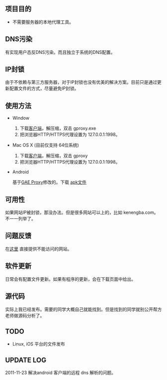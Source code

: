 项目目的
--------
* 不需要服务器的本地代理工具。

DNS污染
-------
有实现用户态反DNS污染。而且独立于系统的DNS配置。

IP封锁
------
由于不依赖与第三方服务器，对于IP封锁也没有优美的解决方案。目前只是通过更新配置文件的方式，尽量避免IP封锁。

使用方法
--------
* Window

    1. 下载[客户端](https://github.com/downloads/liruqi/west-chamber-season-3/west-chamber-proxy-20111222.zip)，解压缩，双击 gproxy.exe
    2. 把浏览器HTTP/HTTPS代理设置为 127.0.0.1:1998。
* Mac OS X (目前仅支持 64位系统)

    1. 下载[客户端](https://github.com/downloads/liruqi/west-chamber-season-3/west-chamber-proxy-mac-x64-20111217.zip)，解压缩，双击 gproxy
    2. 把浏览器HTTP/HTTPS代理设置为 127.0.0.1:1998。
* Android

    基于[GAE Proxy](http://code.google.com/p/gaeproxy/)修改的。下载 [apk文件](https://github.com/liruqi/west-chamber-season-3/west-chamber-proxy-20111223.apk/qr_code)
    
可用性
------
如果网站IP被封锁，那没办法。但是很多网站可以上的，比如 kenengba.com。不一一列举了。

问题反馈
--------
在[这里](https://github.com/liruqi/west-chamber-season-3/issues) 直接提供不能访问的网站。

软件更新
-------
日常会有配置文件更新。如果有程序的更新，会在下载页面中给出。

源代码
------
实际上我已经发布。需要的同学大概自己就能找到。但是找到的同学就别公开帮方老师做源码分析了。

TODO
----
* Linux, iOS 平台的文件发布

UPDATE LOG
---
2011-11-23 解决android 客户端的远程 dns 解析的问题。

